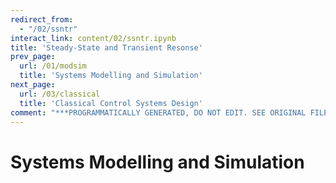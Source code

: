 ```yaml
---
redirect_from:
  - "/02/ssntr"
interact_link: content/02/ssntr.ipynb
title: 'Steady-State and Transient Resonse'
prev_page:
  url: /01/modsim
  title: 'Systems Modelling and Simulation'
next_page:
  url: /03/classical
  title: 'Classical Control Systems Design'
comment: "***PROGRAMMATICALLY GENERATED, DO NOT EDIT. SEE ORIGINAL FILES IN /content***"
---
```


# Systems Modelling and Simulation
